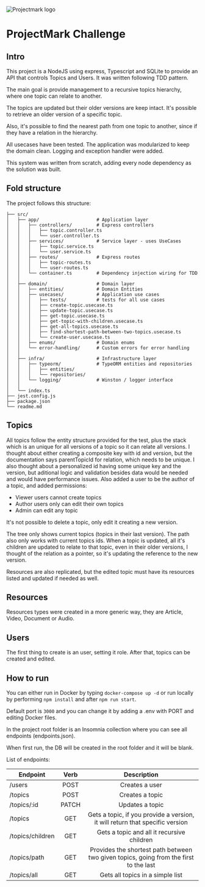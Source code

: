 ![Projectmark logo](https://cdn.prod.website-files.com/623b8abd0d554b6266b0b6b5/63c9c7fe8cce38960cea03b1_Logo%20ProjectMark%20Main.svg)

# ProjectMark Challenge

## Intro

This project is a NodeJS using express, Typescript and SQLite to provide an API that controls Topics and Users. It was written following TDD pattern.

The main goal is provide management to a recursive topics hierarchy, where one topic can relate to another.

The topics are updated but their older versions are keep intact. It's possible to retrieve an older version of a specific topic.

Also, it's possible to find the nearest path from one topic to another, since if they have a relation in the hierarchy.

All usecases have been tested. The application was modularized to keep the domain clean. Logging and exception handler were added.

This system was written from scratch, adding every node dependency as the solution was built.

## Fold structure

The project follows this structure:

```
├── src/
│   ├── app/                     # Application layer
│   │   ├── controllers/         # Express controllers
│   │   │   ├── topic.controller.ts
│   │   │   └── user.controller.ts
│   │   ├── services/            # Service layer - uses UseCases
│   │   │   ├── topic.service.ts
│   │   │   └── user.service.ts
│   │   ├── routes/              # Express routes
│   │   │   ├── topic-routes.ts
│   │   │   └── user-routes.ts
│   │   └── container.ts         # Dependency injection wiring for TDD
│   │
│   ├── domain/                  # Domain layer
│   │   ├── entities/            # Domain Entities
│   │   ├── usecases/            # Application use cases
│   │   │   ├── tests/           # tests for all use cases
│   │   │   ├── create-topic.usecase.ts
│   │   │   ├── update-topic.usecase.ts
│   │   │   ├── get-topic.usecase.ts
│   │   │   ├── get-topic-with-children.usecase.ts
│   │   │   ├── get-all-topics.usecase.ts
│   │   │   ├── find-shortest-path-between-two-topics.usecase.ts
│   │   │   └── create-user.usecase.ts
│   │   ├── enums/               # Domain enums
│   │   └── error-handling/      # Custom errors for error handling
│   │
│   ├── infra/                   # Infrastructure layer
│   │   ├── typeorm/             # TypeORM entities and repositories
│   │   │   ├── entities/
│   │   │   └── repositories/
│   │   └── logging/             # Winston / logger interface
│   │
│   └── index.ts
├── jest.config.js
├── package.json
└── readme.md
```

## Topics

All topics follow the entity structure provided for the test, plus the stack which is an unique for all versions of a topic so it can relate all versions. I thought about either creating a composite key with id and version, but the documentation says parentTopicId for relation, which needs to be unique. I also thought about a personalized id having some unique key and the version, but aditional logic and validation besides data would be needed and would have performance issues.
Also added a user to be the author of a topic, and added permissions:

- Viewer users cannot create topics
- Author users only can edit their own topics
- Admin can edit any topic

It's not possible to delete a topic, only edit it
creating a new version.

The tree only shows current topics (topics in their last version). The path also only works with current topics ids. When a topic is updated, all it's children are updated to relate to that topic, even in their older versions, I thought of the relation as a pointer, so it's updating the reference to the new version.

Resources are also replicated, but the edited topic must have its resources listed and updated if needed as well.

## Resources

Resources types were created in a more generic way, they are Article, Video, Document or Audio.

## Users

The first thing to create is an user, setting it role. After that, topics can be created and edited.

## How to run

You can either run in Docker by typing `docker-compose up -d` or run locally by performing `npm install`
and after `npm run start`.

Default port is `3000` and you can change it by adding a .env with PORT and editing Docker files.

In the project root folder is an Insomnia collection where you can see all endpoints (endpoints.json).

When first run, the DB will be created in the root folder and it will be blank.

List of endpoints:

| Endpoint  | Verb | Description |
| ------------- |:-------------:|:-------------:|
| /users      | POST     | Creates a user |
| /topics      | POST     | Creates a topic |
| /topics/:id      | PATCH     | Updates a topic |
| /topics | GET | Gets a topic, if you provide a version, it will return that specific version |
| /topics/children | GET | Gets a topic and all it recursive children |
| /topics/path | GET | Provides the shortest path between two given topics, going from the first to the last |
| /topics/all | GET | Gets all topics in a simple list |
